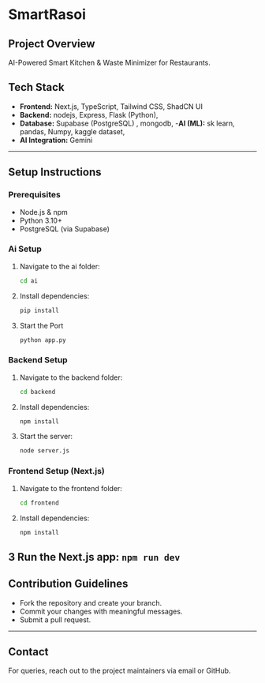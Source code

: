 # SmartRasoi

## Project Overview
AI-Powered Smart Kitchen & Waste Minimizer for Restaurants.

## Tech Stack
- **Frontend:** Next.js, TypeScript, Tailwind CSS, ShadCN UI
- **Backend:** nodejs, Express, Flask (Python), 
- **Database:** Supabase (PostgreSQL) , mongodb, 
-**AI (ML):** sk learn, pandas, Numpy, kaggle dataset,
- **AI Integration:**  Gemini 

---

## Setup Instructions

### Prerequisites
- Node.js & npm
- Python 3.10+
- PostgreSQL (via Supabase)

### Ai Setup
1. Navigate to the ai folder:
    ```bash
    cd ai
    ```
2. Install dependencies:
    ```bash
    pip install
    ```
3. Start the Port
    ```bash
    python app.py
    ```
    
### Backend Setup
1. Navigate to the backend folder:
    ```bash
    cd backend
    ```
2. Install dependencies:
    ```bash
    npm install 
    ```
3. Start the server:
    ```bash
    node server.js 
    ```

### Frontend Setup (Next.js)
1. Navigate to the frontend folder:
    ```bash
    cd frontend
    ```
2. Install dependencies:
    ```bash
    npm install
    ```
3 Run the Next.js app:
    ```
    npm run dev
    ```    
---

## Contribution Guidelines
- Fork the repository and create your branch.
- Commit your changes with meaningful messages.
- Submit a pull request.

---


## Contact
For queries, reach out to the project maintainers via email or GitHub.


